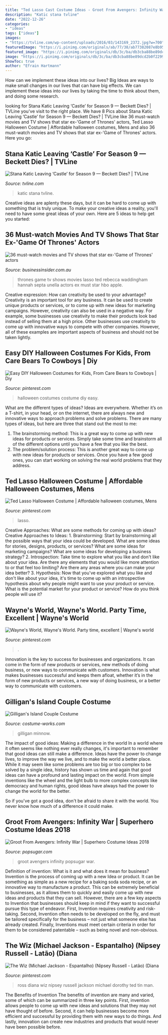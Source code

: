 ```yaml
---
title: "Ted Lasso Cast Costume Ideas - Groot From Avengers: Infinity War"
description: "Katic stana tvline"
date: "2022-12-26"
categories:
- "ideas"
tags: ["ideas"]
images:
- "https://tvline.com/wp-content/uploads/2016/03/143169_2372.jpg?w=700"
featuredImage: "https://i.pinimg.com/originals/ab/77/38/ab77382087e8b95407e47070061a187c.jpg"
featured_image: "https://i.pinimg.com/originals/db/3c/ba/db3cba88be89dcd2b0f2299788123928.png"
image: "https://i.pinimg.com/originals/db/3c/ba/db3cba88be89dcd2b0f2299788123928.png"
ShowToc: true
author: "Efrain Hartmann"
---
```



How can we implement these ideas into our lives?
Big Ideas are ways to make small changes in our lives that can have big effects. We can implement these ideas into our lives by taking the time to think about them, and doing some research.

	

		
looking for Stana Katic Leaving ‘Castle’ for Season 9 — Beckett Dies? | TVLine you've visit to the right place. We have 8 Pics about Stana Katic Leaving ‘Castle’ for Season 9 — Beckett Dies? | TVLine like 36 must-watch movies and TV shows that star ex-&#039;Game of Thrones&#039; actors, Ted Lasso Halloween Costume | Affordable halloween costumes, Mens and also 36 must-watch movies and TV shows that star ex-&#039;Game of Thrones&#039; actors. Here you go:
		
    
## Stana Katic Leaving ‘Castle’ For Season 9 — Beckett Dies? | TVLine

<img loading=lazy src="https://tvline.com/wp-content/uploads/2016/03/143169_2372.jpg?w=700" onerror="this.onerror=null;this.src='https://tse4.mm.bing.net/th?id=OIP.Cjn4kIY9N4bq9AZ8lewaYwHaE8&amp;pid=15.1';" alt="Stana Katic Leaving ‘Castle’ for Season 9 — Beckett Dies? | TVLine">

_Source: tvline.com_

>katic stana tvline. 

	

Creative ideas are aplenty these days, but it can be hard to come up with something that is truly unique. To make your creative ideas a reality, you'll need to have some great ideas of your own. Here are 5 ideas to help get you started: 

    
## 36 Must-watch Movies And TV Shows That Star Ex-&#039;Game Of Thrones&#039; Actors

<img loading=lazy src="https://i.insider.com/600b6c21195820001155497e" onerror="this.onerror=null;this.src='https://tse3.mm.bing.net/th?id=OIP.iesvREY0gqIuyy5Ia-S9iwHaFj&amp;pid=15.1';" alt="36 must-watch movies and TV shows that star ex-&#039;Game of Thrones&#039; actors">

_Source: businessinsider.com.au_

>thrones game tv shows movies lasso ted rebecca waddingham hannah septa unella actors ex must star hbo apple. 

	

Creative expression: How can creativity be used to your advantage?
Creativity is an important tool for any business. It can be used to create unique products or services, or to come up with new ideas for marketing campaigns. However, creativity can also be used in a negative way. For example, some businesses use creativity to make their products look bad instead of selling them at a high price. Other businesses use creativity to come up with innovative ways to compete with other companies. However, all of these examples are important aspects of business and should not be taken lightly.

    
## Easy DIY Halloween Costumes For Kids, From Care Bears To Cowboys | Diy

<img loading=lazy src="https://i.pinimg.com/originals/db/3c/ba/db3cba88be89dcd2b0f2299788123928.png" onerror="this.onerror=null;this.src='https://tse4.mm.bing.net/th?id=OIP.6ab5Azw9REdWSTh2APRAvwHaLH&amp;pid=15.1';" alt="Easy DIY Halloween Costumes for Kids, From Care Bears to Cowboys | Diy">

_Source: pinterest.com_

>halloween costumes costume diy easy. 

	

What are the different types of ideas?
Ideas are everywhere. Whether it’s on a T-shirt, in your head, or on the internet, there are always new and innovative ways to approach problems and solve problems. 
There are many types of ideas, but here are three that stand out the most to me: 
1. The brainstorming method: This is a great way to come up with new ideas for products or services. Simply take some time and brainstorm all of the different options until you have a few that you like the best.
2. The problem/solution process: This is another great way to come up with new ideas for products or services. Once you have a few good ones, you can start working on solving the real world problems that they address. 

    
## Ted Lasso Halloween Costume | Affordable Halloween Costumes, Mens

<img loading=lazy src="https://i.pinimg.com/236x/85/1a/31/851a31cbf0bcf6f743fadbaaed0eaec7.jpg?nii=t" onerror="this.onerror=null;this.src='https://tse3.mm.bing.net/th?id=OIP.k8amgAU5YmKFZdVRqYf--gAAAA&amp;pid=15.1';" alt="Ted Lasso Halloween Costume | Affordable halloween costumes, Mens">

_Source: pinterest.com_

>lasso. 

	

Creative Approaches: What are some methods for coming up with ideas?
Creative Approaches to Ideas: 1. Brainstorming: Start by brainstorming all the possible ways that your idea could be developed. What are some ideas for stories, designs, products, or services? What are some ideas for marketing campaigns? What are some ideas for developing a business strategy? 2. Introspection: Take time to explore what you like and don't like about your idea. Are there any elements that you would like more attention to or that feel too limiting? Are there any areas where you can make your idea better? 3. Hypothesis: Now that you've explored what you like and don't like about your idea, it's time to come up with an introspective hypothesis about why people might want to use your product or service. What is the potential market for your product or service? How do you think people will use it? 
    
## Wayne&#039;s World, Wayne&#039;s World. Party Time, Excellent | Wayne&#039;s World

<img loading=lazy src="https://i.pinimg.com/originals/ab/77/38/ab77382087e8b95407e47070061a187c.jpg" onerror="this.onerror=null;this.src='https://tse4.mm.bing.net/th?id=OIP.UOrZKZL5St8REBMN7-pG_QHaHa&amp;pid=15.1';" alt="Wayne&#039;s World, Wayne&#039;s World. Party time, excellent | Wayne&#039;s world">

_Source: pinterest.com_

>. 

	

Innovation is the key to success for businesses and organizations. It can come in the form of new products or services, new methods of doing business, or new ways to communicate with customers. Innovation is what makes businesses successful and keeps them afloat, whether it’s in the form of new products or services, a new way of doing business, or a better way to communicate with customers.

    
## Gilligan&#039;s Island Couple Costume

<img loading=lazy src="https://photos.costume-works.com/full/gilligans_island_couple2.jpg" onerror="this.onerror=null;this.src='https://tse3.mm.bing.net/th?id=OIP.mjQC94-AC1dUlL0thiJF_QEsEK&amp;pid=15.1';" alt="Gilligan&#039;s Island Couple Costume">

_Source: costume-works.com_

>gilligan minnow. 

	

The impact of good ideas: Making a difference in the world
In a world where it often seems like nothing ever really changes, it's important to remember that good ideas can still make a difference. Ideas have the power to change lives, to improve the way we live, and to make the world a better place.
While it may seem like some problems are too big or too complex to be solved by a single idea, history has shown us time and again that good ideas can have a profound and lasting impact on the world. From simple inventions like the wheel and the light bulb to more complex concepts like democracy and human rights, good ideas have always had the power to change the world for the better.

So if you've got a good idea, don't be afraid to share it with the world. You never know how much of a difference it could make.

    
## Groot From Avengers: Infinity War | Superhero Costume Ideas 2018

<img loading=lazy src="https://media1.popsugar-assets.com/files/thumbor/cFKTD53kuA7n95ql_T0dNLz5Jds/fit-in/728xorig/filters:format_auto-!!-:strip_icc-!!-/2016/08/23/942/n/1922283/1c034dbbcae8448e_marvel3/i/Groot-From-Avengers-Infinity-War.jpg" onerror="this.onerror=null;this.src='https://tse2.mm.bing.net/th?id=OIP.9iwN2qfOM1gNQZ1iz2CJSQHaKX&amp;pid=15.1';" alt="Groot From Avengers: Infinity War | Superhero Costume Ideas 2018">

_Source: popsugar.com_

>groot avengers infinity popsugar war. 

	

Definition of invention: What is it and what does it mean for business?
Invention is the process of coming up with a new Idea or product. It can be something as simple as a new recipe for a baking soda soda recipe, or an innovative way to manufacture a product. This can be extremely beneficial to businesses, as it allows them to quickly and easily come up with new ideas and products that they can sell. However, there are a few key aspects to Invention that businesses should keep in mind if they want to successful pursue this type of endeavor. First, Invention requires creativity and risk-taking. Second, Invention often needs to be developed on the fly, and must be tailored specifically for the business – not just what someone else has already created. Finally, Inventions must meet certain criteria in order for them to be considered patentable – such as being novel and non-obvious.

    
## The Wiz (Michael Jackson - Espantalho) (Nipsey Russell - Latão) (Diana

<img loading=lazy src="https://i.pinimg.com/originals/db/69/ce/db69ce00de01583e9b52199dfd9f5cb7.jpg" onerror="this.onerror=null;this.src='https://tse1.mm.bing.net/th?id=OIP.GzS_aOvIVrPDayFx78ntbQHaHa&amp;pid=15.1';" alt="The Wiz (Michael Jackson - Espantalho) (Nipsey Russell - Latão) (Diana">

_Source: pinterest.com_

>ross diana wiz nipsey russell jackson michael dorothy ted tin man. 

	

The Benefits of Invention
The benefits of invention are many and varied, some of which can be summarized in three key points. First, invention allows people to come up with new ideas and solutions that they may not have thought of before. Second, it can help businesses become more efficient and successful by providing them with new ways to do things. And lastly, innovation can create new industries and products that would never have been possible before.


